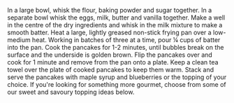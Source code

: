 In a large bowl, whisk the flour, baking powder and sugar together. In a separate bowl whisk the eggs, milk, butter and vanilla together. Make a well in the centre of the dry ingredients and whisk in the milk mixture to make a smooth batter.
Heat a large, lightly greased non-stick frying pan over a low-medium heat. Working in batches of three at a time, pour ¼ cups of batter into the pan. Cook the pancakes for 1-2 minutes, until bubbles break on the surface and the underside is golden brown. Flip the pancakes over and cook for 1 minute and remove from the pan onto a plate. Keep a clean tea towel over the plate of cooked pancakes to keep them warm.
Stack and serve the pancakes with maple syrup and blueberries or the topping of your choice. If you're looking for something more gourmet, choose from some of our sweet and savoury topping ideas below.